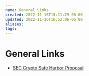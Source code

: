 ```yaml
---
name: General Links
created: 2022-11-16T15:11:29-06:00
updated: 2022-11-16T16:52:06-06:00
aliases: 
tags: 
---
```

# General Links

* [SEC Crypto Safe Harbor Proposal](https://www.sec.gov/news/public-statement/peirce-statement-token-safe-harbor-proposal-2.0)